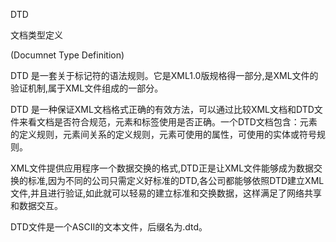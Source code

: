 DTD

文档类型定义

(Documnet Type Definition)

DTD 是一套关于标记符的语法规则。它是XML1.0版规格得一部分,是XML文件的验证机制,属于XML文件组成的一部分。

DTD 是一种保证XML文档格式正确的有效方法，可以通过比较XML文档和DTD文件来看文档是否符合规范，元素和标签使用是否正确。一个DTD文档包含：元素的定义规则，元素间关系的定义规则，元素可使用的属性，可使用的实体或符号规则。

XML文件提供应用程序一个数据交换的格式,DTD正是让XML文件能够成为数据交换的标准,因为不同的公司只需定义好标准的DTD,各公司都能够依照DTD建立XML文件,并且进行验证,如此就可以轻易的建立标准和交换数据，这样满足了网络共享和数据交互。

DTD文件是一个ASCII的文本文件，后缀名为.dtd。